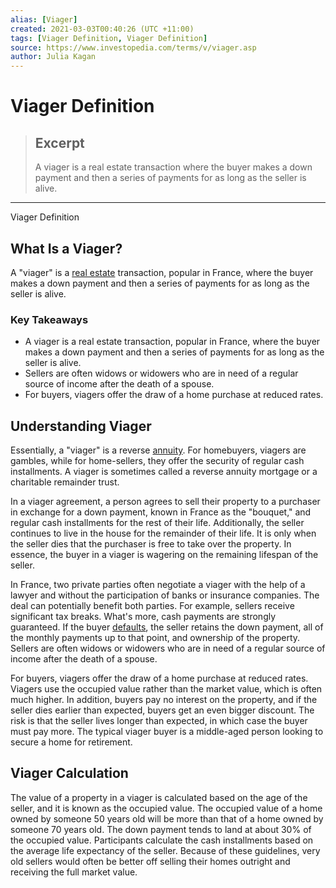 ```yaml
---
alias: [Viager]
created: 2021-03-03T00:40:26 (UTC +11:00)
tags: [Viager Definition, Viager Definition]
source: https://www.investopedia.com/terms/v/viager.asp
author: Julia Kagan
---
```


# Viager Definition

> ## Excerpt
> A viager is a real estate transaction where the buyer makes a down payment and then a series of payments for as long as the seller is alive.

---

Viager Definition
## What Is a Viager?

A "viager" is a [real estate](https://www.investopedia.com/terms/r/realestate.asp) transaction, popular in France, where the buyer makes a down payment and then a series of payments for as long as the seller is alive.

### Key Takeaways

-   A viager is a real estate transaction, popular in France, where the buyer makes a down payment and then a series of payments for as long as the seller is alive.
-   Sellers are often widows or widowers who are in need of a regular source of income after the death of a spouse.
-   For buyers, viagers offer the draw of a home purchase at reduced rates.

## Understanding Viager

Essentially, a "viager" is a reverse [annuity](https://www.investopedia.com/terms/a/annuity.asp). For homebuyers, viagers are gambles, while for home-sellers, they offer the security of regular cash installments. A viager is sometimes called a reverse annuity mortgage or a charitable remainder trust.

In a viager agreement, a person agrees to sell their property to a purchaser in exchange for a down payment, known in France as the "bouquet," and regular cash installments for the rest of their life. Additionally, the seller continues to live in the house for the remainder of their life. It is only when the seller dies that the purchaser is free to take over the property. In essence, the buyer in a viager is wagering on the remaining lifespan of the seller.

In France, two private parties often negotiate a viager with the help of a lawyer and without the participation of banks or insurance companies. The deal can potentially benefit both parties. For example, sellers receive significant tax breaks. What's more, cash payments are strongly guaranteed. If the buyer [defaults](https://www.investopedia.com/terms/d/default2.asp), the seller retains the down payment, all of the monthly payments up to that point, and ownership of the property. Sellers are often widows or widowers who are in need of a regular source of income after the death of a spouse.

For buyers, viagers offer the draw of a home purchase at reduced rates. Viagers use the occupied value rather than the market value, which is often much higher. In addition, buyers pay no interest on the property, and if the seller dies earlier than expected, buyers get an even bigger discount. The risk is that the seller lives longer than expected, in which case the buyer must pay more. The typical viager buyer is a middle-aged person looking to secure a home for retirement.

## Viager Calculation

The value of a property in a viager is calculated based on the age of the seller, and it is known as the occupied value. The occupied value of a home owned by someone 50 years old will be more than that of a home owned by someone 70 years old. The down payment tends to land at about 30% of the occupied value. Participants calculate the cash installments based on the average life expectancy of the seller. Because of these guidelines, very old sellers would often be better off selling their homes outright and receiving the full market value.
